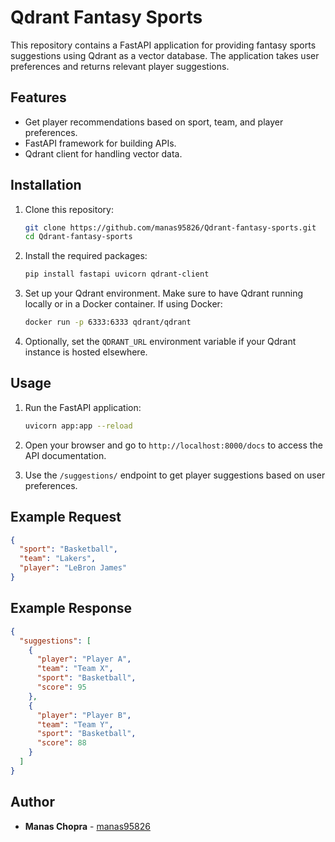 # Qdrant Fantasy Sports

This repository contains a FastAPI application for providing fantasy sports suggestions using Qdrant as a vector database. The application takes user preferences and returns relevant player suggestions.

## Features

- Get player recommendations based on sport, team, and player preferences.
- FastAPI framework for building APIs.
- Qdrant client for handling vector data.

## Installation

1. Clone this repository:
   ```bash
   git clone https://github.com/manas95826/Qdrant-fantasy-sports.git
   cd Qdrant-fantasy-sports
   ```

2. Install the required packages:
   ```bash
   pip install fastapi uvicorn qdrant-client
   ```

3. Set up your Qdrant environment. Make sure to have Qdrant running locally or in a Docker container. If using Docker:
   ```bash
   docker run -p 6333:6333 qdrant/qdrant
   ```

4. Optionally, set the `QDRANT_URL` environment variable if your Qdrant instance is hosted elsewhere.

## Usage

1. Run the FastAPI application:
   ```bash
   uvicorn app:app --reload
   ```

2. Open your browser and go to `http://localhost:8000/docs` to access the API documentation.

3. Use the `/suggestions/` endpoint to get player suggestions based on user preferences.

## Example Request

```json
{
  "sport": "Basketball",
  "team": "Lakers",
  "player": "LeBron James"
}
```

## Example Response

```json
{
  "suggestions": [
    {
      "player": "Player A",
      "team": "Team X",
      "sport": "Basketball",
      "score": 95
    },
    {
      "player": "Player B",
      "team": "Team Y",
      "sport": "Basketball",
      "score": 88
    }
  ]
}
```

## Author

- **Manas Chopra** - [manas95826](https://github.com/manas95826)

